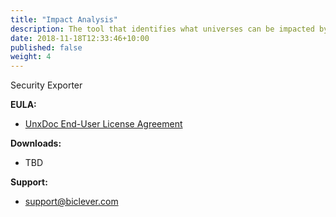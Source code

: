 ```yaml
---
title: "Impact Analysis"
description: The tool that identifies what universes can be impacted by a database change, and what reports can be impacted by a universe change.
date: 2018-11-18T12:33:46+10:00
published: false
weight: 4
---
```


Security Exporter


**EULA:**
- [UnxDoc End-User License Agreement](/pages/end-user-license-agreement-unxdoc/)

**Downloads:**
- TBD
  
**Support:**
- [support@biclever.com](mailto:support@biclever.com)

